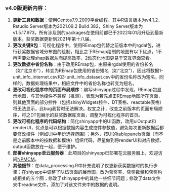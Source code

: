 ### v4.0版更新内容：	

1. **更新工具和数据**：使用Centos7.9.2009平台编程，其中R语言版本为v4.1.2，Rstudio Server版本为2021.09.2 Build 382，Shiny Server版本为v1.5.17.973，所有涉及到的packages在使用前都已于2022年01月升级到最新版本。获奖数据更新到2021年第十八届。
2. **更改关键R包**：可视化程序中，使用REmap包代替之前版本中的rgdal包，进行获奖数据省域分布图的绘制，相比之下REmap绘制的地图有以下优点，1不再需要处理shap数据从而提高效率，2动态化地图更易于交互界面查看。
3. **更改数据中省份名称**：由于改用REmap包，由原来rgdal使用的省份长名（如“北京市”），转变为REmap包使用的省份短名（如“北京”），因此将数据1-unit_info_internet.csv和3-unit_info_dataset.csv中的省份名称改为短名，同样的，数据处理结果中，相应文件中的省份名称也转变为短名。
4. **更改可视化程序中的页面布局顺序**：编写shinyapp过程中发现，REmap包显示地图，与其他控件不兼容（推测），表现为若先点击REmap地图所在页面，则其他页面的部分控件（包括shinyWidgets控件、DT表格、reactable表格）将无法显示，此bug我暂时无法解决。权宜之计，改变之前版本的页面布局顺序，将之DT包展示的获奖数据库页面，调整为可视化程序的首页。
5. **更改可视化程序的代码结构**：简化shinyapp中的UI函数，改用uiOutput和renderUI，优点是可以根据数据内容生成控件参数值，避免每次更新数据后都要修改控件（例如UI中年份选择范围）；另外，按UI的tablepanels页面（而不是之前版本中的按数据和模块）组织代码，尽量做到将renderUI和对应数据、output函数放在一起，便于维护。
6. **部署shinyapp至云服务器**：此项目的shinyapp已部署在云服务器上，欢迎访问<a href="http://lcpmgh.com/NPMCM" target="_blank">NPMCM</a>。
7. **其他细节**：在data_processing.R中补充说明了仅更新获奖数据时的执行步骤；在shiyapp中调整了队伍页面的展示图，改为获奖率、获奖数量和获奖构成相关的五个图；修改了shinyapp中的其他一些细节问题；修改了data文件夹中readme文件，添加了对该文件夹中的数据的说明。